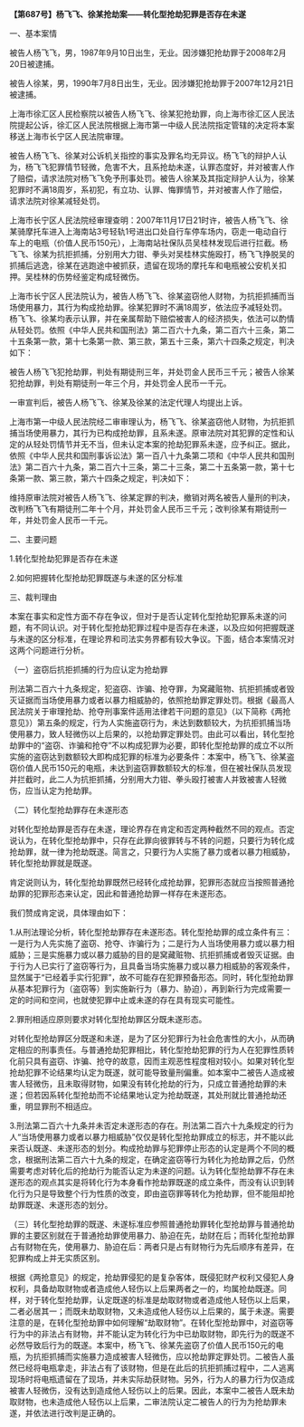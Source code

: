 **【第687号】杨飞飞、徐某抢劫案——转化型抢劫犯罪是否存在未遂**

一、基本案情

被告人杨飞飞，男，1987年9月10日出生，无业。因涉嫌犯抢劫罪于2008年2月20日被逮捕。

被告人徐某，男，1990年7月8日出生，无业。因涉嫌犯抢劫罪于2007年12月21日被逮捕。

上海市徐汇区人民检察院以被告人杨飞飞、徐某犯抢劫罪，向上海市徐汇区人民法院提起公诉，徐汇区人民法院根据上海市第一中级人民法院指定管辖的决定将本案移送上海市长宁区人民法院审理。

被告人杨飞飞、徐某对公诉机关指控的事实及罪名均无异议。杨飞飞的辩护人认为，杨飞飞犯罪情节轻微，危害不大，且系抢劫未遂，认罪态度好，并对被害人作了赔偿，请求法院对杨飞飞免予刑事处罚。被告人徐某及其指定辩护人认为，徐某犯罪时不满18周岁，系初犯，有立功、认罪、悔罪情节，并对被害人作了赔偿，请求法院对徐某减轻处罚。

上海市长宁区人民法院经审理查明：2007年11月17日21时许，被告人杨飞飞、徐某骑摩托车进入上海南站3号轻轨1号进出口处自行车停车场内，窃走一电动自行车上的电瓶（价值人民币150元），上海南站社保队员吴桂林发现后进行拦截。杨飞飞、徐某为抗拒抓捕，分别用大力钳、拳头对吴桂林实施殴打，杨飞飞挣脱吴的抓捕后逃逸，徐某在逃跑途中被抓获，遗留在现场的摩托车和电瓶被公安机关扣押。吴桂林的伤势经鉴定构成轻微伤。

上海市长宁区人民法院认为，被告人杨飞飞、徐某盗窃他人财物，为抗拒抓捕而当场使用暴力，其行为构成抢劫罪。徐某犯罪时不满18周岁，依法应予减轻处罚。杨飞飞、徐某均表示认罪，并在亲属帮助下赔偿被害人的经济损失，依法可以酌情从轻处罚。依照《中华人民共和国刑法》第二百六十九条，第二百六十三条，第二十五条第一款，第十七条第一款、第三款，第五十三条，第六十四条之规定，判决如下：

被告人杨飞飞犯抢劫罪，判处有期徒刑三年，并处罚金人民币三千元；被告人徐某犯抢劫罪，判处有期徒刑一年三个月，并处罚金人民币一千元。

一审宣判后，被告人杨飞飞、徐某及徐某的法定代理人均提出上诉。

上海市第一中级人民法院经二审审理认为，杨飞飞、徐某盗窃他人财物，为抗拒抓捕当场使用暴力，其行为已构成抢劫罪，且系未遂。原审法院对其犯罪的定性和认定的从轻处罚情节并无不当，但未认定本案的抢劫犯罪系未遂，应予纠正。据此，依照《中华人民共和国刑事诉讼法》第一百八十九条第二项和《中华人民共和国刑法》第二百六十九条，第二百六十三条，第二十三条，第二十五条第一款，第十七条第一款、第三款，第六十四条之规定，判决如下：

维持原审法院对被告人杨飞飞、徐某定罪的判决，撤销对两名被告人量刑的判决，改判杨飞飞有期徒刑二年十个月，并处罚金人民币三千元；改判徐某有期徒刑一年，并处罚金人民币一千元。

二、主要问题

1.转化型抢劫犯罪是否存在未遂

2.如何把握转化型抢劫犯罪既遂与未遂的区分标准

三、裁判理由

本案在事实和定性方面不存在争议，但对于是否认定转化型抢劫犯罪系未遂的问题，有不同认识。对于转化型抢劫犯罪过程中是否存在未遂，以及应如何把握既遂与未遂的区分标准，在理论界和司法实务界都有较大争议。下面，结合本案情况对这两个问题进行分析。

（一）盗窃后抗拒抓捕的行为应认定为抢劫罪

刑法第二百六十九条规定，犯盗窃、诈骗、抢夺罪，为窝藏赃物、抗拒抓捕或者毁灭证据而当场使用暴力或者以暴力相威胁的，依照抢劫罪定罪处罚。根据《最高人民法院关于审理抢劫、抢夺刑事案件适用法律若干问题的意见》（以下简称《两抢意见》）第五条的规定，行为人实施盗窃行为，未达到数额较大，为抗拒抓捕当场使用暴力，致人轻微伤以上后果的，以抢劫罪定罪处罚。由此可以看出，转化型抢劫罪中的“盗窃、诈骗和抢夺”不以构成犯罪为必要，即转化型抢劫罪的成立不以所实施的盗窃达到数额较大即构成犯罪的标准为必要条件：本案中，杨飞飞、徐某盗窃价值人民币150元的电瓶，未达到盗窃罪数额较大的标准，但在被社保队员发现并拦截时，此二人为抗拒抓捕，分别用大力钳、拳头殴打被害人并致被害人轻微伤，应当认定为抢劫罪。

（二）转化型抢劫罪存在未遂形态

对转化型抢劫罪是否存在未遂，理论界存在肯定和否定两种截然不同的观点。否定说认为，在转化型抢劫罪中，只存在此罪向彼罪转与不转的问题，只要行为转化成抢劫罪，就一律为抢劫既遂。简言之，只要行为人实施了暴力或者以暴力相威胁，转化型抢劫罪就是既遂。

肯定说则认为，转化型抢劫罪既然已经转化成抢劫罪，犯罪形态就应当按照普通抢劫罪的犯罪形态来认定，因此和普通抢劫罪一样存在未遂形态。

我们赞成肯定说，具体理由如下：

1.从刑法理论分析，转化型抢劫罪存在未遂形态。转化型抢劫罪的成立条件有三：一是行为人先实施了盗窃、抢夺、诈骗行为；二是行为人当场使用暴力或以暴力相威胁；三是实施暴力或以暴力威胁的目的是窝藏赃物、抗拒抓捕或者毁灭证据。由于行为人已实行了盗窃等行为，且具备当场实施暴力或以暴力相威胁的客观条件，显然属于“已经着手实行犯罪”，故不可能存在犯罪预备形态。同时，转化型抢劫罪从基本犯罪行为（盗窃等）到实施新行为（暴力、胁迫），再到新行为完成需要一定的时间和空间，也就使犯罪中止或未遂的存在具有现实可能性。

2.罪刑相适应原则要求对转化型抢劫罪区分既未遂形态。

对转化型抢劫罪区分既遂和未遂，是为了区分犯罪行为社会危害性的大小，从而确定相应的刑事责任。与普通抢劫犯罪相比，转化型抢劫犯罪的行为人在犯罪性质转化前只具有盗窃、诈骗、抢夺的故意，因而主观恶性程度相对较小。如果对转化型抢劫犯罪不论结果均认定为既遂，就可能导致量刑偏重。如本案中二被告人造成被害人轻微伤，且未取得财物，如果没有转化抢劫的行为，只成立普通抢劫罪的未遂；但若因系转化型抢劫而不论结果地认定为抢劫既遂，其处刑就比普通抢劫还重，明显罪刑不相适应。

3.刑法第二百六十九条并未否定未遂形态的存在。刑法第二百六十九条规定的行为人“当场使用暴力或者以暴力相威胁”仅仅是转化型抢劫罪成立的标志，并不能以此来否认既遂、未遂形态的划分。构成抢劫罪与犯罪停止形态的认定是两个不同的概念，根据刑法第二百六十九条的规定，在确定盗窃等行为转化为抢劫罪之后，仍然需要考虑对转化后的抢劫行为能否认定为未遂的问题。认为转化型抢劫罪不存在未遂形态的观点其实是将转化行为本身看作抢劫罪既遂的成立条件，而没有认识到转化行为只是导致整个行为性质的改变，即由盗窃罪等转化为抢劫罪，但不能阻却抢劫罪既遂、未遂形态的划分。

（三）转化型抢劫罪的既遂、未遂标准应参照普通抢劫罪转化型抢劫罪与普通抢劫罪的主要区别就在于普通抢劫罪使用暴力、胁迫在先，劫财在后；而转化型抢劫罪占有财物在先，使用暴力、胁迫在后：两者只是占有财物行为先后顺序有差异，在犯罪构成上并无实质区别。

根据《两抢意见》的规定，抢劫罪侵犯的是复杂客体，既侵犯财产权利又侵犯人身权利，具备劫取财物或者造成他人轻伤以上后果两者之一的，均属抢劫既遂。同样，对于转化型抢劫罪，认定既遂的标准是劫取财物或者造成他人轻伤以上后果，二者必居其一；而既未劫取财物，又未造成他人轻伤以上后果的，属于未遂。需要注意的是，在转化型抢劫罪中如何理解“劫取财物”。在转化型抢劫罪中，对盗窃等行为中的非法占有财物，并不能认定为转化行为中已劫取财物，即先行为的既遂不必然导致后行为的既遂。本案中，杨飞飞、徐某先盗窃了价值人民币150元的电瓶，为抗拒抓捕而实施暴力造成被害人轻微伤，应以抢劫罪定罪处罚。二被告人虽然已经将电瓶拿走，非法占有了该财物，但是在此后的抗拒抓捕过程中，二人逃离现场时将电瓶遗留在了现场，并未实际劫获财物。另外，行为人的暴力行为仅造成被害人轻微伤，没有达到造成他人轻伤以上的后果。因此，本案中二被告人既未劫取财物，也未造成他人轻伤以上后果，二审法院认定二被告人的行为为抢劫罪未遂，并依法进行改判是正确的。